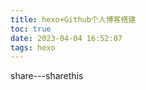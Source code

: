 ```yaml
---
title: hexo+Github个人博客搭建
toc: true
date: 2023-04-04 16:52:07
tags: hexo
---
```



share---sharethis
